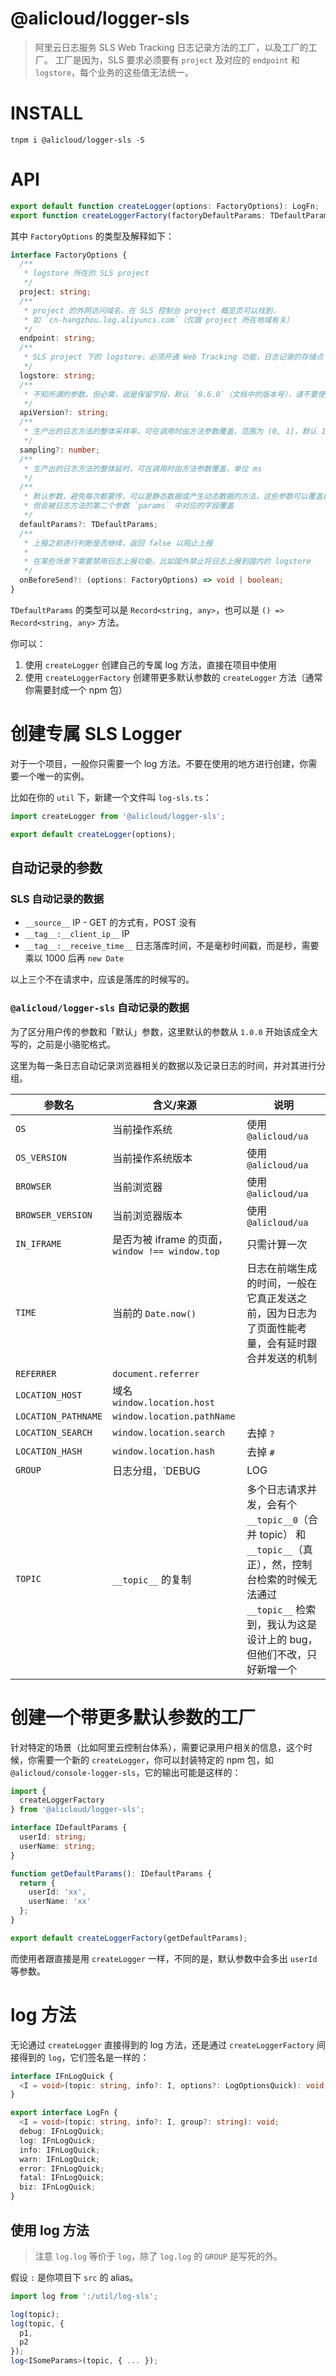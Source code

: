 @alicloud/logger-sls
===

> 阿里云日志服务 SLS Web Tracking 日志记录方法的工厂，以及工厂的工厂。
> 工厂是因为，SLS 要求必须要有 `project` 及对应的 `endpoint` 和 `logstore`，每个业务的这些值无法统一。

# INSTALL

```
tnpm i @alicloud/logger-sls -S
```

# API

```typescript
export default function createLogger(options: FactoryOptions): LogFn;
export function createLoggerFactory(factoryDefaultParams: TDefaultParams): FactoryFn;
```

其中 `FactoryOptions` 的类型及解释如下：

```typescript
interface FactoryOptions {
  /**
   * logstore 所在的 SLS project
   */
  project: string;
  /**
   * project 的外网访问域名，在 SLS 控制台 project 概览页可以找到，
   * 如 `cn-hangzhou.log.aliyuncs.com`（仅跟 project 所在地域有关）
   */
  endpoint: string;
  /**
   * SLS project 下的 logstore，必须开通 Web Tracking 功能，日志记录的存储点
   */
  logstore: string;
  /**
   * 不知所谓的参数，但必需，说是保留字段，默认 `0.6.0`（文档中的版本号），请不要使用
   */
  apiVersion?: string;
  /**
   * 生产出的日志方法的整体采样率，可在调用时由方法参数覆盖，范围为 (0, 1]，默认 1
   */
  sampling?: number;
  /**
   * 生产出的日志方法的整体延时，可在调用时由方法参数覆盖，单位 ms
   */
  /**
   * 默认参数，避免每次都要传，可以是静态数据或产生动态数据的方法，这些参数可以覆盖自动记录的参数，
   * 但会被日志方法的第二个参数 `params` 中对应的字段覆盖
   */
  defaultParams?: TDefaultParams;
  /**
   * 上报之前进行判断是否继续，返回 false 以阻止上报
   * 
   * 在某些场景下需要禁用日志上报功能，比如国外禁止将日志上报到国内的 logstore
   */
  onBeforeSend?: (options: FactoryOptions) => void | boolean;
}
```

`TDefaultParams` 的类型可以是 `Record<string, any>`，也可以是 `() => Record<string, any>` 方法。

你可以：

1. 使用 `createLogger` 创建自己的专属 log 方法，直接在项目中使用
2. 使用 `createLoggerFactory` 创建带更多默认参数的 `createLogger` 方法（通常你需要封成一个 npm 包）

# 创建专属 SLS Logger

对于一个项目，一般你只需要一个 log 方法。不要在使用的地方进行创建，你需要一个唯一的实例。

比如在你的 `util` 下，新建一个文件叫 `log-sls.ts`：

```typescript
import createLogger from '@alicloud/logger-sls';

export default createLogger(options);
```

## 自动记录的参数

### SLS 自动记录的数据

* `__source__` IP - GET 的方式有，POST 没有
* `__tag__:__client_ip__` IP
* `__tag__:__receive_time__` 日志落库时间，不是毫秒时间戳，而是秒，需要乘以 1000 后再 `new Date`

以上三个不在请求中，应该是落库的时候写的。

### `@alicloud/logger-sls` 自动记录的数据

为了区分用户传的参数和「默认」参数，这里默认的参数从 `1.0.0` 开始该成全大写的，之前是小骆驼格式。

这里为每一条日志自动记录浏览器相关的数据以及记录日志的时间，并对其进行分组。

参数名 | 含义/来源 | 说明
--- | --- | ---
`OS` | 当前操作系统 | 使用 `@alicloud/ua`
`OS_VERSION` |当前操作系统版本 | 使用 `@alicloud/ua`
`BROWSER` | 当前浏览器 | 使用 `@alicloud/ua`
`BROWSER_VERSION` | 当前浏览器版本 | 使用 `@alicloud/ua`
`IN_IFRAME` | 是否为被 iframe 的页面，`window !== window.top` | 只需计算一次
`TIME` | 当前的 `Date.now()` | 日志在前端生成的时间，一般在它真正发送之前，因为日志为了页面性能考量，会有延时跟合并发送的机制
`REFERRER` | `document.referrer` | 
`LOCATION_HOST` | 域名 `window.location.host` |
`LOCATION_PATHNAME` | `window.location.pathName` | 
`LOCATION_SEARCH` | `window.location.search` | 去掉 `?`
`LOCATION_HASH` | `window.location.hash` | 去掉 `#`
`GROUP` | 日志分组，`DEBUG | LOG | INFO | WARN | ERROR | FATAL | BIZ | 自定义` | 默认 `LOG`
`TOPIC` | `__topic__` 的复制 | 多个日志请求并发，会有个 `__topic__0`（合并 topic） 和 `__topic__`（真正），然，控制台检索的时候无法通过 `__topic__` 检索到，我认为这是设计上的 bug，但他们不改，只好新增一个

# 创建一个带更多默认参数的工厂

针对特定的场景（比如阿里云控制台体系），需要记录用户相关的信息，这个时候，你需要一个新的 `createLogger`，你可以封装特定的 npm 包，如 `@alicloud/console-logger-sls`，它的输出可能是这样的：

```typescript
import {
  createLoggerFactory
} from '@alicloud/logger-sls';

interface IDefaultParams {
  userId: string;
  userName: string;
}

function getDefaultParams(): IDefaultParams {
  return {
    userId: 'xx',
    userName: 'xx'
  };
}

export default createLoggerFactory(getDefaultParams);
```

而使用者跟直接是用 `createLogger` 一样，不同的是，默认参数中会多出 `userId` 等参数。

# log 方法

无论通过 `createLogger` 直接得到的 log 方法，还是通过 `createLoggerFactory` 间接得到的 `log`，它们签名是一样的：

```typescript
interface IFnLogQuick {
  <I = void>(topic: string, info?: I, options?: LogOptionsQuick): void;
}

export interface LogFn {
  <I = void>(topic: string, info?: I, group?: string): void;
  debug: IFnLogQuick;
  log: IFnLogQuick;
  info: IFnLogQuick;
  warn: IFnLogQuick;
  error: IFnLogQuick;
  fatal: IFnLogQuick;
  biz: IFnLogQuick;
}
```

## 使用 log 方法

> 注意 `log.log` 等价于 `log`，除了 `log.log` 的 `GROUP` 是写死的外。

假设 `:` 是你项目下 `src` 的 alias。

```typescript
import log from ':/util/log-sls';

log(topic);
log(topic, {
  p1,
  p2
});
log<ISomeParams>(topic, { ... });
```
